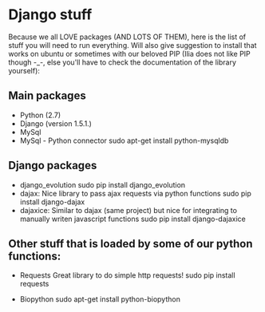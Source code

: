 Django stuff
=============

Because we all LOVE packages (AND LOTS OF THEM), here is the list of stuff you will need to run everything. Will also give suggestion to install that works on ubuntu or sometimes with our beloved PIP (Ilia does not like PIP though -_-, else you'll have to check the documentation of the library yourself):

Main packages
--------------
* Python (2.7)
* Django (version 1.5.1.)
* MySql
* MySql - Python connector
sudo apt-get install python-mysqldb

Django packages
---------------
* django_evolution 
sudo pip install django_evolution
* dajax: Nice library to pass ajax requests via python functions
sudo pip install django-dajax
* dajaxice: Similar to dajax (same project) but nice for integrating to manually writen javascript functions
sudo pip install django-dajaxice


Other stuff that is loaded by some of our python functions:
-----------------------------------------------------------
* Requests
Great library to do simple http requests!
sudo pip install requests

* Biopython
sudo apt-get install python-biopython

